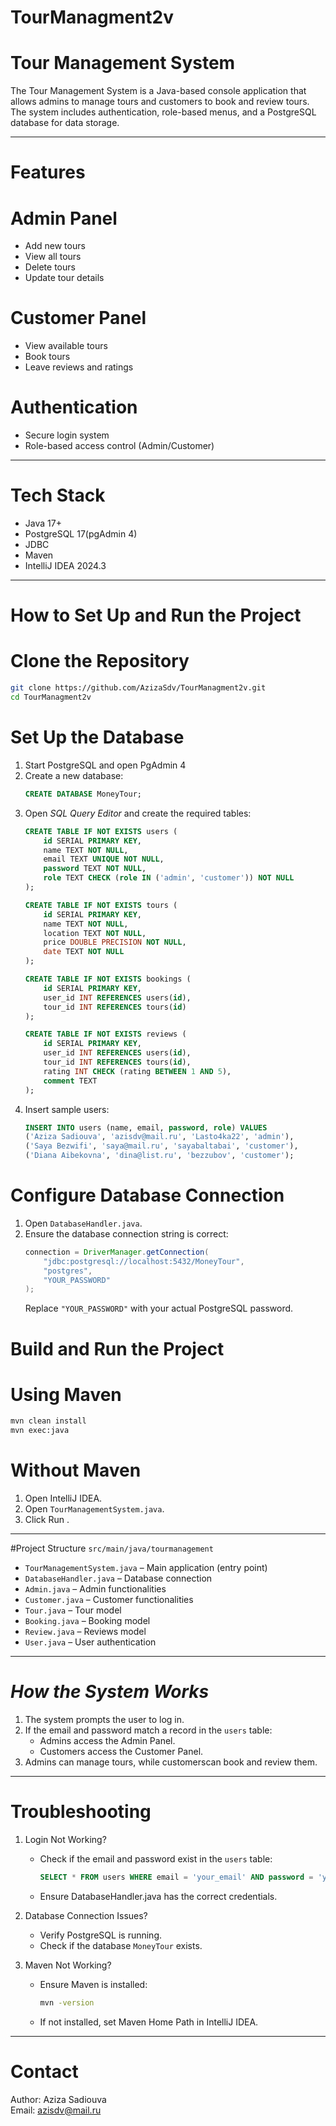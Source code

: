 # TourManagment2v
#  Tour Management System

The Tour Management System is a Java-based console application that allows admins to manage tours and customers to book and review tours. The system includes authentication, role-based menus, and a PostgreSQL database for data storage.

---

#  Features
#  Admin Panel
- Add new tours 
- View all tours 
- Delete tours 
- Update tour details 

#  Customer Panel
- View available tours 
- Book tours 
- Leave reviews and ratings 

#  Authentication
- Secure login system
- Role-based access control (Admin/Customer)

---

# Tech Stack
- Java 17+
- PostgreSQL 17(pgAdmin 4)
- JDBC
- Maven
- IntelliJ IDEA 2024.3

---

# How to Set Up and Run the Project
# Clone the Repository
```sh
git clone https://github.com/AzizaSdv/TourManagment2v.git
cd TourManagment2v
```

# Set Up the Database
1. Start PostgreSQL and open PgAdmin 4
2. Create a new database:
   ```sql
   CREATE DATABASE MoneyTour;
   ```
3. Open *SQL Query Editor* and create the required tables:
   ```sql
   CREATE TABLE IF NOT EXISTS users (
       id SERIAL PRIMARY KEY,
       name TEXT NOT NULL,
       email TEXT UNIQUE NOT NULL,
       password TEXT NOT NULL,
       role TEXT CHECK (role IN ('admin', 'customer')) NOT NULL
   );

   CREATE TABLE IF NOT EXISTS tours (
       id SERIAL PRIMARY KEY,
       name TEXT NOT NULL,
       location TEXT NOT NULL,
       price DOUBLE PRECISION NOT NULL,
       date TEXT NOT NULL
   );

   CREATE TABLE IF NOT EXISTS bookings (
       id SERIAL PRIMARY KEY,
       user_id INT REFERENCES users(id),
       tour_id INT REFERENCES tours(id)
   );

   CREATE TABLE IF NOT EXISTS reviews (
       id SERIAL PRIMARY KEY,
       user_id INT REFERENCES users(id),
       tour_id INT REFERENCES tours(id),
       rating INT CHECK (rating BETWEEN 1 AND 5),
       comment TEXT
   );
   ```
4. Insert sample users:
   ```sql
   INSERT INTO users (name, email, password, role) VALUES
   ('Aziza Sadiouva', 'azisdv@mail.ru', 'Lasto4ka22', 'admin'),
   ('Saya Bezwifi', 'saya@mail.ru', 'sayabaltabai', 'customer'),
   ('Diana Aibekovna', 'dina@list.ru', 'bezzubov', 'customer');
   ```

# Configure Database Connection
1. Open `DatabaseHandler.java`.
2. Ensure the database connection string is correct:
   ```java
   connection = DriverManager.getConnection(
       "jdbc:postgresql://localhost:5432/MoneyTour",
       "postgres",
       "YOUR_PASSWORD"
   );
   ```
   Replace `"YOUR_PASSWORD"` with your actual PostgreSQL password.

# Build and Run the Project
# Using Maven
```sh
mvn clean install
mvn exec:java
```
# Without Maven
1. Open IntelliJ IDEA.
2. Open `TourManagementSystem.java`.
3. Click Run .

---

#Project Structure
 `src/main/java/tourmanagement`
-  `TourManagementSystem.java` – Main application (entry point)
-  `DatabaseHandler.java` – Database connection
-  `Admin.java` – Admin functionalities
-  `Customer.java` – Customer functionalities
-  `Tour.java` – Tour model
-  `Booking.java` – Booking model
-  `Review.java` – Reviews model
-  `User.java` – User authentication

---

# *How the System Works*
1. The system prompts the user to log in.
2. If the email and password match a record in the `users` table:
   - Admins access the Admin Panel.
   - Customers access the Customer Panel.
3. Admins can manage tours, while customerscan book and review them.

---

# Troubleshooting
1. Login Not Working?
   - Check if the email and password exist in the `users` table:
     ```sql
     SELECT * FROM users WHERE email = 'your_email' AND password = 'your_password';
     ```
   - Ensure DatabaseHandler.java has the correct credentials.
   
2. Database Connection Issues?
   - Verify PostgreSQL is running.
   - Check if the database `MoneyTour` exists.

3. Maven Not Working?
   - Ensure Maven is installed:
     ```sh
     mvn -version
     ```
   - If not installed, set Maven Home Path in IntelliJ IDEA.

---

# Contact
Author: Aziza Sadiouva  
Email: azisdv@mail.ru  

